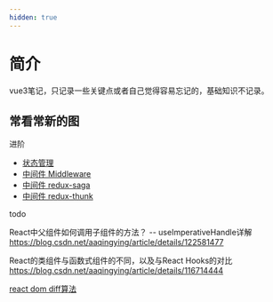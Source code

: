 ```yaml
---
hidden: true
---
```

# 简介

vue3笔记，只记录一些关键点或者自己觉得容易忘记的，基础知识不记录。

## 常看常新的图

进阶

* [状态管理](./状态管理.md)
* [中间件 Middleware ](./Middleware.md)
* [中间件 redux-saga](./redux-saga.md)
* [中间件 redux-thunk ](./redux-thunk.md)


todo

React中父组件如何调用子组件的方法？ -- useImperativeHandle详解
https://blog.csdn.net/aaqingying/article/details/122581477

React的类组件与函数式组件的不同，以及与React Hooks的对比
https://blog.csdn.net/aaqingying/article/details/116714444



[react dom diff算法](https://juejin.cn/post/6920790826280812551)













